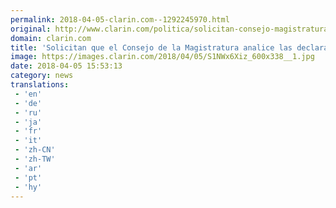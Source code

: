 ```yaml
---
permalink: 2018-04-05-clarin.com--1292245970.html
original: http://www.clarin.com/politica/solicitan-consejo-magistratura-analice-declaraciones-juradas-camaristas-farah-ballestero_0_HkzdThmif.html
domain: clarin.com
title: 'Solicitan que el Consejo de la Magistratura analice las declaraciones juradas de los camaristas Farah y Ballestero'
image: https://images.clarin.com/2018/04/05/S1NWx6Xiz_600x338__1.jpg
date: 2018-04-05 15:53:13
category: news
translations: 
 - 'en'
 - 'de'
 - 'ru'
 - 'ja'
 - 'fr'
 - 'it'
 - 'zh-CN'
 - 'zh-TW'
 - 'ar'
 - 'pt'
 - 'hy'
---
```


